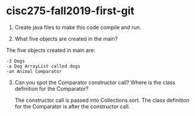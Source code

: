# cisc275-fall2019-first-git
1. Create java files to make this code compile and run.

2. What five objects are created in the main?

The five objects created in main are:

	-3 Dogs
	-a Dog ArrayList called dogs
	-an Animal Comparator

3. Can you spot the Comparator constructor call? Where is the class definition for the Comparator?

	The constructor call is passed into Collections.sort.
	The class definition for the Comparator is after the constructor call.
